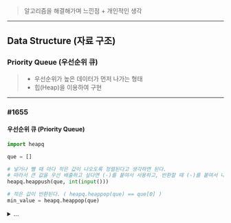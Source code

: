 > 알고리즘을 해결해가며 느낀점 + 개인적인 생각

---
## Data Structure (자료 구조)

### Priority Queue (우선순위 큐)
> - 우선순위가 높은 데이터가 먼저 나가는 형태
> - 힙(Heap)을 이용하여 구현


---

### #1655
#### 우선순위 큐 (Priority Queue)

``` python
import heapq

que = []

# 넣거나 뺄 때 마다 작은 값이 나오도록 정렬된다고 생각하면 된다.
# 따라서 큰 값을 우선 배출하고 싶다면 (-)를 붙여서 사용하고, 반환할 때 (-)를 붙여서 내보내야 한다.
heapq.heappush(que, int(input()))

# 작은 값이 반환된다. ( heapq.heappop(que) == que[0] )
min_value = heapq.heappop(que)
```

<details>
<summary> ... </summary>

    첫 우선순위 큐 문제.
    처음에는 큐에 첫 값을 넣고 해당 값보다 작으면 왼쪽에, 크면 오른쪽에 삽입을 하려고 했었지만,
    구현하기 직전에야 잘못된 것을 깨닫고 다른 방법을 찾기 위해 검색하는 과정을 거쳤다.
    
    정렬되는 방식을 이해하진 못했으나, 우선순위 큐 문제를 풀기위해 어떻게 써야할지는 터득한 것 같다.
</details>
